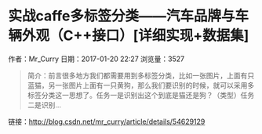 # 实战caffe多标签分类——汽车品牌与车辆外观（C++接口）[详细实现+数据集]
作者：Mr_Curry
日期：2017-01-20 22:27
浏览量：3527
> 简介：前言很多地方我们都需要用到多标签分类，比如一张图片，上面有只蓝猫，另一张图片上面有一只黄狗，那么我们要识别的时候，就可以采用多标签分类这一思想了。任务一是识别出这个到底是猫还是狗？（类型）任务二是识别...

 链接：http://blog.csdn.net/mr_curry/article/details/54629129
